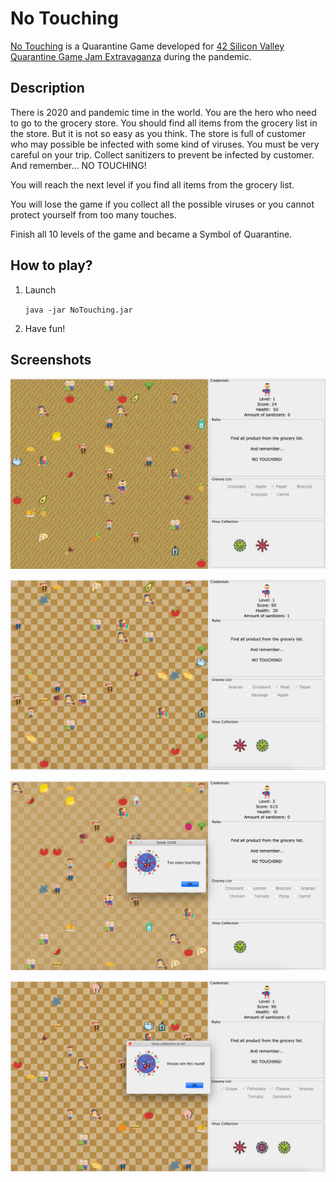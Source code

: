 # No Touching

[No Touching](https://kdenisov.itch.io/no-touching) is a Quarantine Game developed for [42 Silicon Valley Quarantine Game Jam Extravaganza](https://itch.io/jam/42svgamejam) during the pandemic.

## Description

There is 2020 and pandemic time in the world. You are the hero who need to go to the grocery store. You should find all items from the grocery list in the store. But it is not so easy as you think. The store is full of customer who may possible be infected with some kind of viruses. You must be very careful on your trip. Collect sanitizers to prevent be infected by customer. And remember… NO TOUCHING!

You will reach the next level if you find all items from the grocery list. 

You will lose the game if you collect all the possible viruses or you cannot protect yourself from too many touches.

Finish all 10 levels of the game and became a Symbol of Quarantine.

## How to play?

1. Launch
     
     `java -jar NoTouching.jar`
     
2. Have fun!

## Screenshots

![image](/screenshots/1.jpg)

![alt text](/screenshots/2.jpeg)

![alt text](/screenshots/4.jpeg)

![alt text](/screenshots/3.jpeg)
